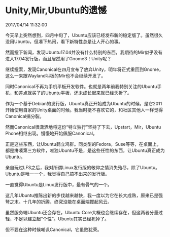 # Unity,Mir,Ubuntu的遗憾
2017/04/14 11:32:00


今天早上突然想到，四月中旬了，Ubuntu应该已经发布新的稳定版了。虽然很久没用Ubuntu，但凑下热闹，看下新特性总是让人开心的事。

然而搜下新闻，发现Ubuntu17.04并没有什么特别的东西，我期待的Mir似乎没有进入17.04发行版，而且居然用了Gnome3！Unity呢？

继续搜索，发现Canonical在四月宣布了放弃Unity，明年将正式重回到Gnome，这么一来跟Wayland叫板的Mir也不会继续开发了。

同时Canonical不再为手机平板开发软件。也就是两年前我特别关注的Ubuntu手机，和差点就买了的Ubuntu平板，还未成长起来就已经夭折了。

作为一个基于Debian的发行版，Ubuntu真正开始成为Ubuntu的时候，是它2011开始使用自家的Unity桌面的时候。我当时挺不喜欢它的，和社区其他人一样觉得Canonical搞分裂。

然而Canonical很潇洒地将这份“特立独行”坚持了下去，Upstart，Mir，Ubuntu Phone相继出现。慢慢地开始佩服Canonical。

正是这些东西，让Ubuntu鹤立鸡群。同类型的Fedora，Suse等等，在桌面上，都是拼凑第三方软件，唯独Ubuntu不是，是这些任性的东西，让Ubuntu真正成为Ubuntu。

亲自玩过LFS之后，我对所谓Linux发行版的敬仰之情消失殆尽，除了Ubuntu。Ubuntu是唯一一个，我觉得自己搞不出来的发行版。

一直觉得Ubuntu是Linux发行版中，最有骨气的一个。

这几年Ubuntu推陈出新的步伐越来越快，我一度以为它在长大成熟，原来已是强弩之末。十几年的折腾，终究没能在桌面端搅起风云。

虽然服务端Ubuntu还会存在，Ubuntu Core大概也会继续存在，但这两者分量过轻，不足以建立起“个性”。Ubuntu其实已经死掉了。

但不要在这种时候嘲讽Canonical，它虽败犹荣。


